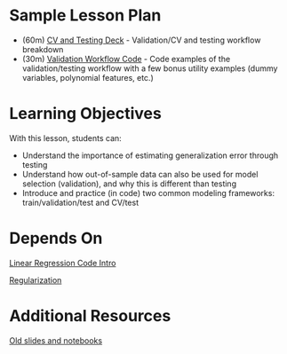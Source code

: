 # Sample Lesson Plan

- (60m) [CV and Testing Deck](CV_and_testing.key) - Validation/CV and testing workflow breakdown
- (30m) [Validation Workflow Code](validation_workflow_and_utilities.ipynb) - Code examples of the validation/testing workflow with a few bonus utility examples (dummy variables, polynomial features, etc.)

# Learning Objectives

With this lesson, students can:

- Understand the importance of estimating generalization error through testing
- Understand how out-of-sample data can also be used for model selection (validation), and why this is different than testing
- Introduce and practice (in code) two common modeling frameworks: train/validation/test and CV/test

# Depends On

[Linear Regression Code Intro](https://github.com/thisismetis/dscurriculum_gamma/tree/master/curriculum/project-02/linear-regression-code-intro)

[Regularization](https://github.com/thisismetis/dscurriculum_gamma/tree/master/curriculum/project-02/regularization)

# Additional Resources

[Old slides and notebooks](https://github.com/thisismetis/dscurriculum_gamma/tree/master/curriculum/project-02/cross-validation/additional_resources)